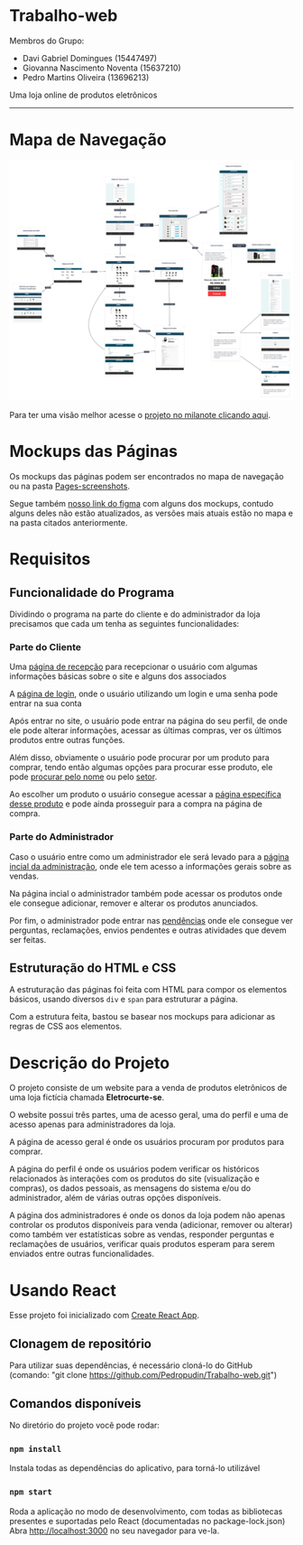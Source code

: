# Trabalho-web

Membros do Grupo:
- Davi Gabriel Domingues (15447497)
- Giovanna Nascimento Noventa (15637210)
- Pedro Martins Oliveira (13696213)

Uma loja online de produtos eletrônicos

---
# Mapa de Navegação
![mapa de navegação](UX-eletrocurtese.png "Mapa")

Para ter uma visão melhor acesse o [projeto no milanote clicando aqui](https://app.milanote.com/1TWIzG1gYJgXeW?p=rvOTCrnhBY9).

# Mockups das Páginas
Os mockups das páginas podem ser encontrados no mapa de navegação ou na pasta [Pages-screenshots](Pages-screenshots/).

Segue também [nosso link do figma](https://www.figma.com/design/8Pk9ykizcWYiU7RxIeDDsV/Design-Principal?node-id=33-2&t=8IoWAMFarDPiJcpR-1) com alguns dos mockups, contudo alguns deles não estão atualizados, as versões mais atuais estão no mapa e na pasta citados anteriormente.

# Requisitos

## Funcionalidade do Programa
Dividindo o programa na parte do cliente e do administrador da loja precisamos que cada um tenha as seguintes funcionalidades:

### Parte do Cliente
Uma [página de recepção](Page-Initial/página_de_apresentação/index.html) para recepcionar o usuário com algumas informações básicas sobre o site e alguns dos associados

A [página de login](Page-Initial/página_de_login), onde o usuário utilizando um login e uma senha pode entrar na sua conta

Após entrar no site, o usuário pode entrar na página do seu perfil, de onde ele pode alterar informações, acessar as últimas compras, ver os últimos produtos entre outras funções.

Além disso, obviamente o usuário pode procurar por um produto para comprar, tendo então algumas opções para procurar esse produto, ele pode [procurar pelo nome](Page-Products/pagina_de_pesquisa/index.html) ou pelo [setor](Page-Products/pagina_de_setor/index.html).

Ao escolher um produto o usuário consegue acessar a [página específica desse produto](Page-Products/pagina_do_produto/index.html) e pode ainda prosseguir para a compra na página de compra.

### Parte do Administrador
Caso o usuário entre como um administrador ele será levado para a [página incial da administração](Page-Adm/main.html), onde ele tem acesso a informações gerais sobre as vendas.

Na página incial o administrador também pode acessar os produtos onde ele consegue adicionar, remover e alterar os produtos anunciados.

Por fim, o administrador pode entrar nas [pendências](Page-Adm/edit-product.html) onde ele consegue ver perguntas, reclamações, envios pendentes e outras atividades que devem ser feitas.

## Estruturação do HTML e CSS
A estruturação das páginas foi feita com HTML para compor os elementos básicos, usando diversos `div` e `span` para estruturar a página.

Com a estrutura feita, bastou se basear nos mockups para adicionar as regras de CSS aos elementos.

# Descrição do Projeto
O projeto consiste de um website para a venda de produtos eletrônicos de uma loja fictícia chamada **Eletrocurte-se**.

O website possui três partes, uma de acesso geral, uma do perfil e uma de acesso apenas para administradores da loja.

A página de acesso geral é onde os usuários procuram por produtos para comprar.

A página do perfil é onde os usuários podem verificar os históricos relacionados às interações com os produtos do site (visualização e compras), os dados pessoais, as mensagens do sistema e/ou do administrador, além de várias outras opções disponíveis.

A página dos administradores é onde os donos da loja podem não apenas controlar os produtos disponíveis para venda (adicionar, remover ou alterar) como também ver estatísticas sobre as vendas, responder perguntas e reclamações de usuários, verificar quais produtos esperam para serem enviados entre outras funcionalidades.

# Usando React

Esse projeto foi inicializado com [Create React App](https://github.com/facebook/create-react-app).

## Clonagem de repositório

Para utilizar suas dependências, é necessário cloná-lo do GitHub (comando: "git clone https://github.com/Pedropudin/Trabalho-web.git")

## Comandos disponíveis

No diretório do projeto você pode rodar: 

### `npm install`

Instala todas as dependências do aplicativo, para torná-lo utilizável

### `npm start`

Roda a aplicação no modo de desenvolvimento, com todas as bibliotecas presentes e suportadas pelo React (documentadas no package-lock.json)
Abra [http://localhost:3000](http://localhost:3000) no seu navegador para ve-la.

<!--

### `npm test`

Launches the test runner in the interactive watch mode.\
See the section about [running tests](https://facebook.github.io/create-react-app/docs/running-tests) for more information.

### `npm run build`

Builds the app for production to the `build` folder.\
It correctly bundles React in production mode and optimizes the build for the best performance.

The build is minified and the filenames include the hashes.\
Your app is ready to be deployed!

See the section about [deployment](https://facebook.github.io/create-react-app/docs/deployment) for more information.

### `npm run eject`

**Note: this is a one-way operation. Once you `eject`, you can't go back!**

If you aren't satisfied with the build tool and configuration choices, you can `eject` at any time. This command will remove the single build dependency from your project.

Instead, it will copy all the configuration files and the transitive dependencies (webpack, Babel, ESLint, etc) right into your project so you have full control over them. All of the commands except `eject` will still work, but they will point to the copied scripts so you can tweak them. At this point you're on your own.

You don't have to ever use `eject`. The curated feature set is suitable for small and middle deployments, and you shouldn't feel obligated to use this feature. However we understand that this tool wouldn't be useful if you couldn't customize it when you are ready for it.

-->

